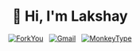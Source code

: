 <h1 align="center">👋 Hi, I'm Lakshay</h1>


<div align="center">

[![ForkYou](https://img.shields.io/badge/ForkYou-805412?style=flat&logo=dev.to&logoColor=white)](https://forkyou.dev/user/lkshayb)
&nbsp;
[![Gmail](https://img.shields.io/badge/Gmail-%23EA4335.svg?logo=gmail&logoColor=white)](mailto:08lakshay@gmail.com)
&nbsp;
[![MonkeyType](https://img.shields.io/badge/MonkeyType-%235e5e56?logo=monkeytype&logoColor=white)](https://monkeytype.com/profile/aspect3012)

</div>




